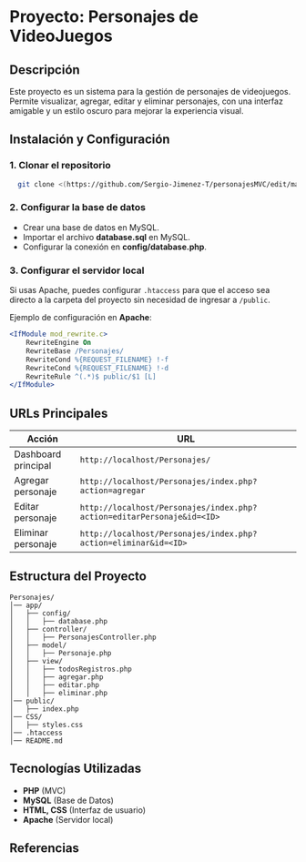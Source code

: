 # Proyecto: Personajes de VideoJuegos

## Descripción
Este proyecto es un sistema para la gestión de personajes de videojuegos. Permite visualizar, agregar, editar y eliminar personajes, con una interfaz amigable y un estilo oscuro para mejorar la experiencia visual.

## Instalación y Configuración

### 1. Clonar el repositorio
```bash
  git clone <(https://github.com/Sergio-Jimenez-T/personajesMVC/edit/main/Personajes/README.md)>
```

### 2. Configurar la base de datos
- Crear una base de datos en MySQL.
- Importar el archivo **database.sql** en MySQL.
- Configurar la conexión en **config/database.php**.

### 3. Configurar el servidor local
Si usas Apache, puedes configurar `.htaccess` para que el acceso sea directo a la carpeta del proyecto sin necesidad de ingresar a `/public`.

Ejemplo de configuración en **Apache**:
```apache
<IfModule mod_rewrite.c>
    RewriteEngine On
    RewriteBase /Personajes/
    RewriteCond %{REQUEST_FILENAME} !-f
    RewriteCond %{REQUEST_FILENAME} !-d
    RewriteRule ^(.*)$ public/$1 [L]
</IfModule>
```

## URLs Principales
| Acción  | URL |
|---------|-----|
| Dashboard principal | `http://localhost/Personajes/` |
| Agregar personaje | `http://localhost/Personajes/index.php?action=agregar` |
| Editar personaje | `http://localhost/Personajes/index.php?action=editarPersonaje&id=<ID>` |
| Eliminar personaje | `http://localhost/Personajes/index.php?action=eliminar&id=<ID>` |

## Estructura del Proyecto
```
Personajes/
│── app/
│   ├── config/
│   │   ├── database.php
│   ├── controller/
│   │   ├── PersonajesController.php
│   ├── model/
│   │   ├── Personaje.php
│   ├── view/
│   │   ├── todosRegistros.php
│   │   ├── agregar.php
│   │   ├── editar.php
│   │   ├── eliminar.php
│── public/
│   ├── index.php
│── CSS/
│   ├── styles.css
│── .htaccess
│── README.md
```

## Tecnologías Utilizadas
- **PHP** (MVC)
- **MySQL** (Base de Datos)
- **HTML, CSS** (Interfaz de usuario)
- **Apache** (Servidor local)

## Referencias
